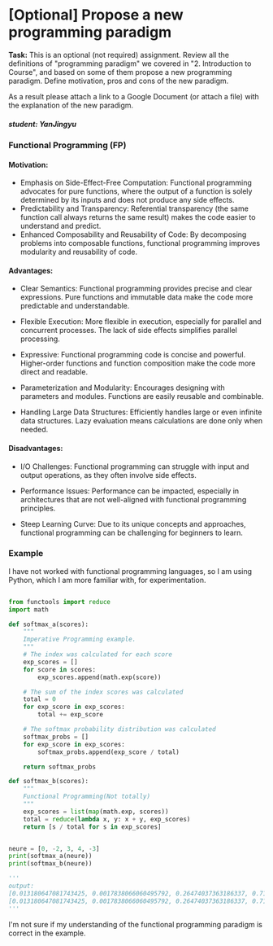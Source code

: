 # [Optional] Propose a new programming paradigm

**Task:** This is an optional (not required) assignment.
Review all the definitions of "programming paradigm" we covered in "2. Introduction to Course", and based on some of them propose a new programming paradigm. Define motivation, pros and cons of the new paradigm.

As a result please attach a link to a Google Document (or attach a file) with the explanation of the new paradigm.

##### student: YanJingyu

### Functional Programming (FP)

#### Motivation:

- Emphasis on Side-Effect-Free Computation: Functional programming advocates for pure functions, where the output of a function is solely determined by its inputs and does not produce any side effects.
- Predictability and Transparency: Referential transparency (the same function call always returns the same result) makes the code easier to understand and predict.
- Enhanced Composability and Reusability of Code: By decomposing problems into composable functions, functional programming improves modularity and reusability of code.

#### Advantages:

- Clear Semantics: Functional programming provides precise and clear expressions. Pure functions and immutable data make the code more predictable and understandable.

- Flexible Execution: More flexible in execution, especially for parallel and concurrent processes. The lack of side effects simplifies parallel processing.

- Expressive: Functional programming code is concise and powerful. Higher-order functions and function composition make the code more direct and readable.

- Parameterization and Modularity: Encourages designing with parameters and modules. Functions are easily reusable and combinable.

- Handling Large Data Structures: Efficiently handles large or even infinite data structures. Lazy evaluation means calculations are done only when needed.

#### Disadvantages:

- I/O Challenges: Functional programming can struggle with input and output operations, as they often involve side effects.

- Performance Issues: Performance can be impacted, especially in architectures that are not well-aligned with functional programming principles.

- Steep Learning Curve: Due to its unique concepts and approaches, functional programming can be challenging for beginners to learn.

### Example

I have not worked with functional programming languages, so I am using Python, which I am more familiar with, for experimentation.

```python

from functools import reduce
import math

def softmax_a(scores):
    """
    Imperative Programming example.
    """
    # The index was calculated for each score
    exp_scores = []
    for score in scores:
        exp_scores.append(math.exp(score))

    # The sum of the index scores was calculated
    total = 0
    for exp_score in exp_scores:
        total += exp_score

    # The softmax probability distribution was calculated
    softmax_probs = []
    for exp_score in exp_scores:
        softmax_probs.append(exp_score / total)

    return softmax_probs

def softmax_b(scores):
    """
    Functional Programming(Not totally)
    """
    exp_scores = list(map(math.exp, scores))
    total = reduce(lambda x, y: x + y, exp_scores)
    return [s / total for s in exp_scores]


neure = [0, -2, 3, 4, -3]
print(softmax_a(neure))
print(softmax_b(neure))

'''
output:
[0.013180647081743425, 0.0017838066060495792, 0.26474037363186337, 0.7196389469029523, 0.0006562257773914463]
[0.013180647081743425, 0.0017838066060495792, 0.26474037363186337, 0.7196389469029523, 0.0006562257773914463]
'''

```

I'm not sure if my understanding of the functional programming paradigm is correct in the example.